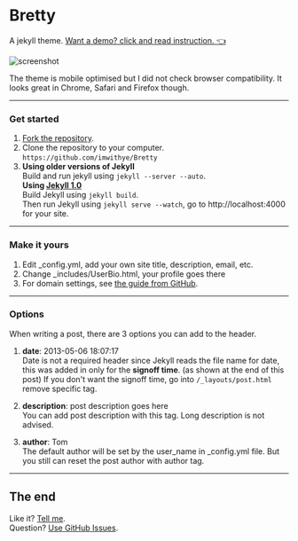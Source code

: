 Bretty
======

A jekyll theme. [Want a demo? click and read instruction. :point_left:](http://ciel.im/Bretty)

![screenshot](https://raw.github.com/imwithye/Bretty/master/images/screenshot.jpg)

The theme is mobile optimised but I did not check browser compatibility. It looks great in Chrome, Safari and Firefox though.

---

### Get started

1. [Fork the repository](https://github.com/imwithye/Bretty/fork).
2. Clone the repository to your computer.<br /> `https://github.com/imwithye/Bretty`
3. **Using older versions of Jekyll**<br />
  Build and run jekyll using `jekyll --server --auto`.<br />
  **Using [Jekyll 1.0](http://blog.parkermoore.de/2013/05/06/jekyll-1-dot-0-released/)**<br />
  Build Jekyll using `jekyll build`.<br />
  Then run Jekyll using `jekyll serve --watch`, go to http://localhost:4000 for your site.

---

### Make it yours

1. Edit _config.yml, add your own site title, description, email, etc.
2. Change _includes/UserBio.html, your profile goes there
3. For domain settings, see [the guide from GitHub](https://help.github.com/articles/setting-up-a-custom-domain-with-pages).

---

### Options

When writing a post, there are 3 options you can add to the header.

1. **date**: 2013-05-06 18:07:17<br />
  Date is not a required header since Jekyll reads the file name for date, this was added in only for the **signoff time**. (as shown at the end of this post) If you don't want the signoff time, go into `/_layouts/post.html` remove specific tag.
  
2. **description**: post description goes here<br/>
  You can add post description with this tag. Long description is not advised.
  
3. **author**: Tom<br/>
  The default author will be set by the user_name in _config.yml file. But you still can reset the post author with author tag.
  
---

## The end

Like it? [Tell me](http://twitter.com/imwithye).<br/>
Question? [Use GitHub Issues](https://github.com/imwithye/Bretty/issues).
